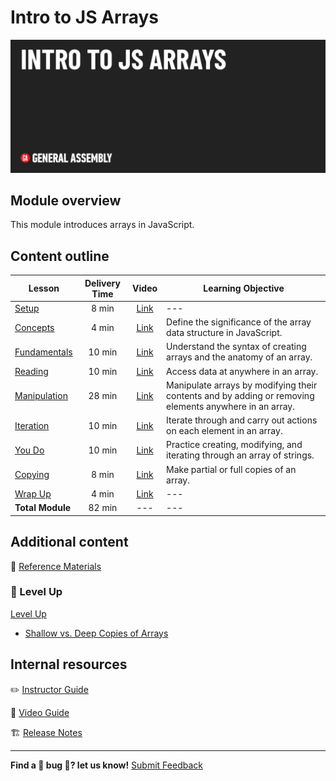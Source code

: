 # Intro to JS Arrays

![Hero image](./assets/hero.png)

## Module overview

This module introduces arrays in JavaScript.

## Content outline

| Lesson | Delivery Time | Video | Learning Objective |
| ------ |:-------------:|:-----:| ------------------ |
| [Setup](./setup/README.md)               | 8 min  | [Link](https://generalassembly.wistia.com/medias/hgca7ip09j) | ---                                                                                                    |
| [Concepts](./concepts/README.md)         | 4 min  | [Link](https://generalassembly.wistia.com/medias/y0yzp7urvi) | Define the significance of the array data structure in JavaScript.                                     |
| [Fundamentals](./fundamentals/README.md) | 10 min | [Link](https://generalassembly.wistia.com/medias/wzb2om0rlw) | Understand the syntax of creating arrays and the anatomy of an array.                                  |
| [Reading](./reading/README.md)           | 10 min | [Link]()                                                     | Access data at anywhere in an array.                                                                   |
| [Manipulation](./manipulation/README.md) | 28 min | [Link](https://generalassembly.wistia.com/medias/3e37jzhaqo) | Manipulate arrays by modifying their contents and by adding or removing elements anywhere in an array. |
| [Iteration](./iteration/README.md)       | 10 min | [Link](https://generalassembly.wistia.com/medias/qjcxditu5j) | Iterate through and carry out actions on each element in an array.                                     |
| [You Do](./you-do/README.md)             | 10 min | [Link](https://generalassembly.wistia.com/medias/pvtlqiyzkv) | Practice creating, modifying, and iterating through an array of strings.                               |
| [Copying](./copying/README.md)           | 8 min  | [Link](https://generalassembly.wistia.com/medias/13k6v742qk) | Make partial or full copies of an array.                                                               |
| [Wrap Up](./wrap-up/README.md)           | 4 min  | [Link](https://generalassembly.wistia.com/medias/7yfc8cqyhr) | ---                                                                                                    |
|  **Total Module**                        | 82 min | ---                                                          | ---                                                                                                    |

## Additional content 

📖 [Reference Materials](./references/README.md)

### 🚀 Level Up 

[Level Up](./level-up/README.md)

- [Shallow vs. Deep Copies of Arrays](./level-up/shallow-vs-deep.md) 

## Internal resources

✏️ [Instructor Guide](./internal-resources/instructor-guide.md)

🎥 [Video Guide](./internal-resources/video-guide/README.md)

🏗️ [Release Notes](./internal-resources/release-notes.md)

---

**Find a 👾 bug 👾? let us know!**
[Submit Feedback](https://generalassembly.atlassian.net/servicedesk/customer/portal/16)
